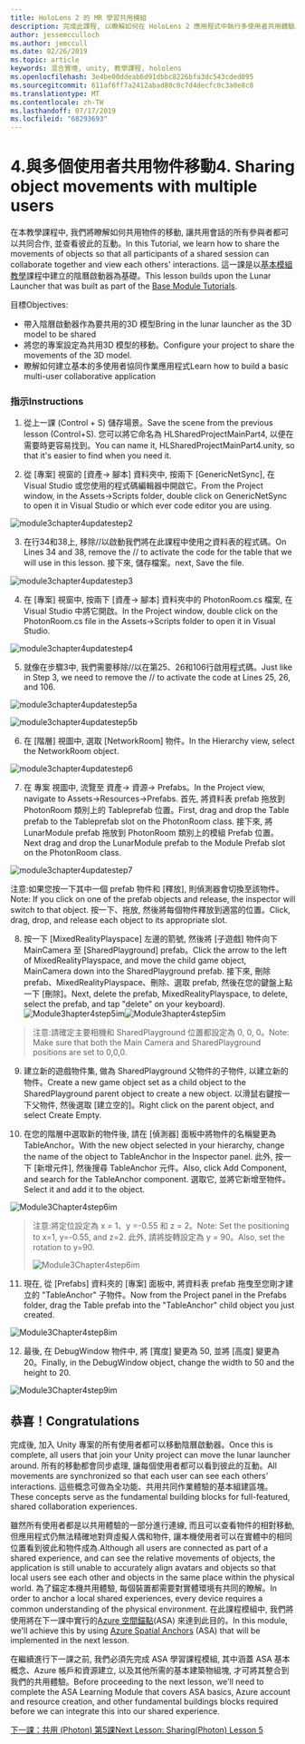 ```yaml
---
title: HoloLens 2 的 MR 學習共用模組
description: 完成此課程, 以瞭解如何在 HoloLens 2 應用程式中執行多使用者共用體驗。
author: jessemcculloch
ms.author: jemccull
ms.date: 02/26/2019
ms.topic: article
keywords: 混合實境, unity, 教學課程, hololens
ms.openlocfilehash: 3e4be00ddeab6d91dbbc8226bfa3dc543cded095
ms.sourcegitcommit: 611af6ff7a2412abad80c0c7d4decfc0c3a0e8c8
ms.translationtype: MT
ms.contentlocale: zh-TW
ms.lasthandoff: 07/17/2019
ms.locfileid: "68293693"
---
```

# <a name="4-sharing-object-movements-with-multiple-users"></a><span data-ttu-id="fe9b6-104">4.與多個使用者共用物件移動</span><span class="sxs-lookup"><span data-stu-id="fe9b6-104">4. Sharing object movements with multiple users</span></span>

<span data-ttu-id="fe9b6-105">在本教學課程中, 我們將瞭解如何共用物件的移動, 讓共用會話的所有參與者都可以共同合作, 並查看彼此的互動。</span><span class="sxs-lookup"><span data-stu-id="fe9b6-105">In this Tutorial, we learn how to share the movements of objects so that all participants of a shared session can collaborate together and view each others' interactions.</span></span> <span data-ttu-id="fe9b6-106">這一課是以[基本模組教學](mrlearning-base.md)課程中建立的陰曆啟動器為基礎。</span><span class="sxs-lookup"><span data-stu-id="fe9b6-106">This lesson builds upon the Lunar Launcher that was built as part of the [Base Module Tutorials](mrlearning-base.md).</span></span>

<span data-ttu-id="fe9b6-107">目標</span><span class="sxs-lookup"><span data-stu-id="fe9b6-107">Objectives:</span></span>

- <span data-ttu-id="fe9b6-108">帶入陰曆啟動器作為要共用的3D 模型</span><span class="sxs-lookup"><span data-stu-id="fe9b6-108">Bring in the lunar launcher as the 3D model to be shared</span></span>
- <span data-ttu-id="fe9b6-109">將您的專案設定為共用3D 模型的移動。</span><span class="sxs-lookup"><span data-stu-id="fe9b6-109">Configure your project to share the movements of the 3D model.</span></span>
- <span data-ttu-id="fe9b6-110">瞭解如何建立基本的多使用者協同作業應用程式</span><span class="sxs-lookup"><span data-stu-id="fe9b6-110">Learn how to build a basic multi-user collaborative application</span></span>

### <a name="instructions"></a><span data-ttu-id="fe9b6-111">指示</span><span class="sxs-lookup"><span data-stu-id="fe9b6-111">Instructions</span></span>


1. <span data-ttu-id="fe9b6-112">從上一課 (Control + S) 儲存場景。</span><span class="sxs-lookup"><span data-stu-id="fe9b6-112">Save the scene from the previous lesson (Control+S).</span></span> <span data-ttu-id="fe9b6-113">您可以將它命名為 HLSharedProjectMainPart4, 以便在需要時更容易找到。</span><span class="sxs-lookup"><span data-stu-id="fe9b6-113">You can name it, HLSharedProjectMainPart4.unity, so that it's easier to find when you need it.</span></span>

2. <span data-ttu-id="fe9b6-114">從 [專案] 視窗的 [資產-> 腳本] 資料夾中, 按兩下 [GenericNetSync], 在 Visual Studio 或您使用的程式碼編輯器中開啟它。</span><span class="sxs-lookup"><span data-stu-id="fe9b6-114">From the Project window, in the Assets->Scripts folder, double click on GenericNetSync to open it in Visual Studio or which ever code editor you are using.</span></span>  

![module3chapter4updatestep2](images/module3chapter4updatestep2.png)

3. <span data-ttu-id="fe9b6-116">在行34和38上, 移除//以啟動我們將在此課程中使用之資料表的程式碼。</span><span class="sxs-lookup"><span data-stu-id="fe9b6-116">On Lines 34 and 38, remove the // to activate the code for the table that we will use in this lesson.</span></span> <span data-ttu-id="fe9b6-117">接下來, 儲存檔案。</span><span class="sxs-lookup"><span data-stu-id="fe9b6-117">next, Save the file.</span></span> 

![module3chapter4updatestep3](images/module3chapter4updatestep3.png)

4. <span data-ttu-id="fe9b6-119">在 [專案] 視窗中, 按兩下 [資產-> 腳本] 資料夾中的 PhotonRoom.cs 檔案, 在 Visual Studio 中將它開啟。</span><span class="sxs-lookup"><span data-stu-id="fe9b6-119">In the Project window, double click on the PhotonRoom.cs file in the Assets->Scripts folder to open it in Visual Studio.</span></span> 

![module3chapter4updatestep4](images/module3chapter4updatestep4.png)

5. <span data-ttu-id="fe9b6-121">就像在步驟3中, 我們需要移除//以在第25、26和106行啟用程式碼。</span><span class="sxs-lookup"><span data-stu-id="fe9b6-121">Just like in Step 3, we need to remove the // to activate the code at Lines 25, 26, and 106.</span></span>

![module3chapter4updatestep5a](images/module3chapter4updatestep5a.png) 

![module3chapter4updatestep5b](images/module3chapter4updatestep5b.png)

6. <span data-ttu-id="fe9b6-124">在 [階層] 視圖中, 選取 [NetworkRoom] 物件。</span><span class="sxs-lookup"><span data-stu-id="fe9b6-124">In the Hierarchy view, select the NetworkRoom object.</span></span>

![module3chapter4updatestep6](images/module3chapter4updatestep6.png)

7. <span data-ttu-id="fe9b6-126">在 專案 視圖中, 流覽至 資產-> 資源-> Prefabs。</span><span class="sxs-lookup"><span data-stu-id="fe9b6-126">In the Project view, navigate to Assets->Resources->Prefabs.</span></span> <span data-ttu-id="fe9b6-127">首先, 將資料表 prefab 拖放到 PhotonRoom 類別上的 Tableprefab 位置。</span><span class="sxs-lookup"><span data-stu-id="fe9b6-127">First, drag and drop the Table prefab to the Tableprefab slot on the PhotonRoom class.</span></span> <span data-ttu-id="fe9b6-128">接下來, 將 LunarModule prefab 拖放到 PhotonRoom 類別上的模組 Prefab 位置。</span><span class="sxs-lookup"><span data-stu-id="fe9b6-128">Next drag and drop the LunarModule prefab to the Module Prefab slot on the PhotonRoom class.</span></span>

![module3chapter4updatestep7](images/module3chapter4updatestep7.png)

   <span data-ttu-id="fe9b6-130">注意:如果您按一下其中一個 prefab 物件和 [釋放], 則偵測器會切換至該物件。</span><span class="sxs-lookup"><span data-stu-id="fe9b6-130">Note: If you click on one of the prefab objects and release, the inspector will switch to that object.</span></span> <span data-ttu-id="fe9b6-131">按一下、拖放, 然後將每個物件釋放到適當的位置。</span><span class="sxs-lookup"><span data-stu-id="fe9b6-131">Click, drag, drop, and release each object to its appropriate slot.</span></span>

8. <span data-ttu-id="fe9b6-132">按一下 [MixedRealityPlayspace] 左邊的箭號, 然後將 [子遊戲] 物件向下 MainCamera 至 [SharedPlayground] prefab。</span><span class="sxs-lookup"><span data-stu-id="fe9b6-132">Click the arrow to the left of MixedRealityPlayspace, and move the child game object, MainCamera down into the SharedPlayground prefab.</span></span> <span data-ttu-id="fe9b6-133">接下來, 刪除 prefab、MixedRealityPlayspace、刪除、選取 prefab, 然後在您的鍵盤上點一下 [刪除]。</span><span class="sxs-lookup"><span data-stu-id="fe9b6-133">Next, delete the prefab, MixedRealityPlayspace, to delete, select the prefab, and tap "delete" on your keyboard).</span></span>
<span data-ttu-id="fe9b6-134">![Module3hapter4step5im](images/module3chapter4step5im.PNG)</span><span class="sxs-lookup"><span data-stu-id="fe9b6-134">![Module3hapter4step5im](images/module3chapter4step5im.PNG)</span></span>

><span data-ttu-id="fe9b6-135">注意:請確定主要相機和 SharedPlayground 位置都設定為 0, 0, 0。</span><span class="sxs-lookup"><span data-stu-id="fe9b6-135">Note:  Make sure that both the Main Camera and SharedPlayground positions are set to 0,0,0.</span></span>
>

9. <span data-ttu-id="fe9b6-136">建立新的遊戲物件集, 做為 SharedPlayground 父物件的子物件, 以建立新的物件。</span><span class="sxs-lookup"><span data-stu-id="fe9b6-136">Create a new game object set as a child object to the SharedPlayground parent object to create a new object.</span></span> <span data-ttu-id="fe9b6-137">以滑鼠右鍵按一下父物件, 然後選取 [建立空的]。</span><span class="sxs-lookup"><span data-stu-id="fe9b6-137">Right click on the parent object, and select Create Empty.</span></span> 

10. <span data-ttu-id="fe9b6-138">在您的階層中選取新的物件後, 請在 [偵測器] 面板中將物件的名稱變更為 TableAnchor。</span><span class="sxs-lookup"><span data-stu-id="fe9b6-138">With the new object selected in your hierarchy, change the name of the object to TableAnchor in the Inspector panel.</span></span> <span data-ttu-id="fe9b6-139">此外, 按一下 [新增元件], 然後搜尋 TableAnchor 元件。</span><span class="sxs-lookup"><span data-stu-id="fe9b6-139">Also, click Add Component, and search for the TableAnchor component.</span></span> <span data-ttu-id="fe9b6-140">選取它, 並將它新增至物件。</span><span class="sxs-lookup"><span data-stu-id="fe9b6-140">Select it and add it to the object.</span></span> 

![Module3Chapter4step6im](images/module3chapter4step7im.PNG)

> <span data-ttu-id="fe9b6-142">注意:將定位設定為 x = 1、y =-0.55 和 z = 2。</span><span class="sxs-lookup"><span data-stu-id="fe9b6-142">Note: Set the positioning to x=1, y=-0.55, and z=2.</span></span> <span data-ttu-id="fe9b6-143">此外, 請將旋轉設定為 y = 90。</span><span class="sxs-lookup"><span data-stu-id="fe9b6-143">Also, set the rotation to y=90.</span></span> 
>
> ![Module3Chapter4step6im](images/module3chapter4noteim.PNG)

11. <span data-ttu-id="fe9b6-145">現在, 從 [Prefabs] 資料夾的 [專案] 面板中, 將資料表 prefab 拖曳至您剛才建立的 "TableAnchor" 子物件。</span><span class="sxs-lookup"><span data-stu-id="fe9b6-145">Now from the Project panel in the Prefabs folder, drag the Table prefab into the "TableAnchor" child object you just created.</span></span>

![Module3Chapter4step8im](images/module3chapter4step8im.PNG)

12. <span data-ttu-id="fe9b6-147">最後, 在 DebugWindow 物件中, 將 [寬度] 變更為 50, 並將 [高度] 變更為20。</span><span class="sxs-lookup"><span data-stu-id="fe9b6-147">Finally, in the DebugWindow object, change the width to 50 and the height to 20.</span></span>

![Module3Chapter4step9im](images/module3chapter4step11im.PNG)

## <a name="congratulations"></a><span data-ttu-id="fe9b6-149">恭喜！</span><span class="sxs-lookup"><span data-stu-id="fe9b6-149">Congratulations</span></span>


<span data-ttu-id="fe9b6-150">完成後, 加入 Unity 專案的所有使用者都可以移動陰曆啟動器。</span><span class="sxs-lookup"><span data-stu-id="fe9b6-150">Once this is complete, all users that join your Unity project can move the lunar launcher around.</span></span> <span data-ttu-id="fe9b6-151">所有的移動都會同步處理, 讓每個使用者都可以看到彼此的互動。</span><span class="sxs-lookup"><span data-stu-id="fe9b6-151">All movements are synchronized so that each user can see each others' interactions.</span></span> <span data-ttu-id="fe9b6-152">這些概念可做為全功能、共用共同作業體驗的基本組建區塊。</span><span class="sxs-lookup"><span data-stu-id="fe9b6-152">These concepts serve as the fundamental building blocks for full-featured, shared collaboration experiences.</span></span> 

<span data-ttu-id="fe9b6-153">雖然所有使用者都是以共用體驗的一部分進行連線, 而且可以查看物件的相對移動, 但應用程式仍無法精確地對齊虛擬人偶和物件, 讓本機使用者可以在實體中的相同位置看到彼此和物件成為.</span><span class="sxs-lookup"><span data-stu-id="fe9b6-153">Although all users are connected as part of a shared experience, and can see the relative movements of objects, the application is still unable to accurately align avatars and objects so that local users see each other and objects in the same place within the physical world.</span></span> <span data-ttu-id="fe9b6-154">為了錨定本機共用體驗, 每個裝置都需要對實體環境有共同的瞭解。</span><span class="sxs-lookup"><span data-stu-id="fe9b6-154">In order to anchor a local shared experiences, every device requires a common understanding of the physical environment.</span></span> <span data-ttu-id="fe9b6-155">在此課程模組中, 我們將使用將在下一課中實行的[Azure 空間錨點](<https://azure.microsoft.com/en-us/services/spatial-anchors/>)(ASA) 來達到此目的。</span><span class="sxs-lookup"><span data-stu-id="fe9b6-155">In this module, we'll achieve this by using [Azure Spatial Anchors](<https://azure.microsoft.com/en-us/services/spatial-anchors/>) (ASA) that will be implemented in the next lesson.</span></span>

<span data-ttu-id="fe9b6-156">在繼續進行下一課之前, 我們必須先完成 ASA 學習課程模組, 其中涵蓋 ASA 基本概念、Azure 帳戶和資源建立, 以及其他所需的基本建築物組塊, 才可將其整合到我們的共用體驗。</span><span class="sxs-lookup"><span data-stu-id="fe9b6-156">Before proceeding to the next lesson, we'll need to complete the ASA Learning Module that covers ASA basics, Azure account and resource creation, and other fundamental buildings blocks required before we can integrate this into our shared experience.</span></span>

<span data-ttu-id="fe9b6-157">[下一課：共用 (Photon) 第5課](mrlearning-sharing(photon)-ch5.md)</span><span class="sxs-lookup"><span data-stu-id="fe9b6-157">[Next Lesson: Sharing(Photon) Lesson 5](mrlearning-sharing(photon)-ch5.md)</span></span>

